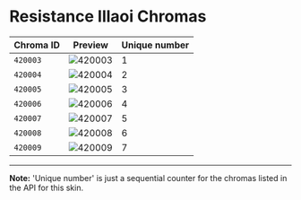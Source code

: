 # Resistance Illaoi Chromas

| Chroma ID | Preview | Unique number |
|---|---|---|
| `420003` | ![420003](https://raw.communitydragon.org/latest/plugins/rcp-be-lol-game-data/global/default/v1/champion-chroma-images/420/420003.png) | 1 |
| `420004` | ![420004](https://raw.communitydragon.org/latest/plugins/rcp-be-lol-game-data/global/default/v1/champion-chroma-images/420/420004.png) | 2 |
| `420005` | ![420005](https://raw.communitydragon.org/latest/plugins/rcp-be-lol-game-data/global/default/v1/champion-chroma-images/420/420005.png) | 3 |
| `420006` | ![420006](https://raw.communitydragon.org/latest/plugins/rcp-be-lol-game-data/global/default/v1/champion-chroma-images/420/420006.png) | 4 |
| `420007` | ![420007](https://raw.communitydragon.org/latest/plugins/rcp-be-lol-game-data/global/default/v1/champion-chroma-images/420/420007.png) | 5 |
| `420008` | ![420008](https://raw.communitydragon.org/latest/plugins/rcp-be-lol-game-data/global/default/v1/champion-chroma-images/420/420008.png) | 6 |
| `420009` | ![420009](https://raw.communitydragon.org/latest/plugins/rcp-be-lol-game-data/global/default/v1/champion-chroma-images/420/420009.png) | 7 |

---

**Note:** 'Unique number' is just a sequential counter for the chromas listed in the API for this skin.
